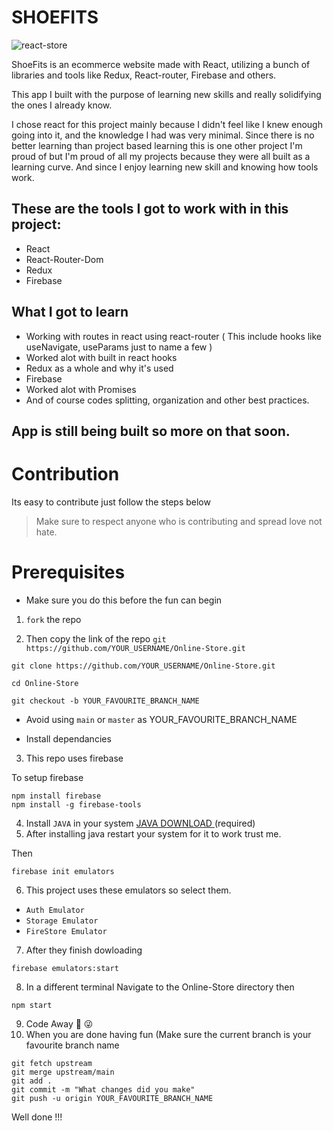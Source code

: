 # SHOEFITS 
<img src="https://i.ibb.co/HB5jKdf/react-store.png" alt="react-store" border="0">

ShoeFits is an ecommerce website made with React, utilizing a bunch of libraries and tools like Redux, React-router, Firebase and others.

This app I built with the purpose of learning new skills and really solidifying the ones I already know.

I chose react for this project mainly because I didn't feel like I knew enough going into it, and the knowledge I had was very minimal.
Since there is no better learning than project based learning this is one other project I'm proud of but I'm  proud of all my projects
because they were all built as a learning curve. And since I enjoy learning new skill and knowing how tools work.

## These are the tools I got to work with in this project:

- React
- React-Router-Dom
- Redux
- Firebase

## What I got to learn

- Working with routes in react using react-router ( This include hooks like useNavigate, useParams just to name a few )
- Worked alot with built in react hooks
- Redux as a whole and why it's used
- Firebase
- Worked alot with Promises 
- And of course codes splitting, organization and other best practices.

## App is still being built so more on that soon.

# Contribution

Its easy to contribute just follow the steps below

> Make sure to respect anyone who is contributing and spread love not hate.

# Prerequisites

- Make sure you do this before the fun can begin
1. ``` fork ``` the repo

2. Then copy the link of the repo ```git https://github.com/YOUR_USERNAME/Online-Store.git ```

```
git clone https://github.com/YOUR_USERNAME/Online-Store.git 

cd Online-Store

git checkout -b YOUR_FAVOURITE_BRANCH_NAME
```
- Avoid using `main` or `master` as YOUR_FAVOURITE_BRANCH_NAME

- Install dependancies
3. This repo uses firebase

To setup firebase 

```
npm install firebase
npm install -g firebase-tools
```
4. Install `JAVA` in your system <a href="https://java.com/en/download/" target="_blank">JAVA DOWNLOAD </a> (required)
5. After installing java restart your system for it to work trust me.

Then 
```
firebase init emulators

```

6. This project uses these emulators so select them.

- `Auth Emulator`
- `Storage Emulator`
- `FireStore Emulator`

7. After they finish dowloading

```
firebase emulators:start
```

8. In a different terminal Navigate to the Online-Store directory then


```
npm start
```


9. Code Away 🤱 😜
10. When you are done having fun (Make sure the current branch is your favourite branch name

```
git fetch upstream
git merge upstream/main
git add .
git commit -m "What changes did you make"
git push -u origin YOUR_FAVOURITE_BRANCH_NAME

```

Well done !!! 
